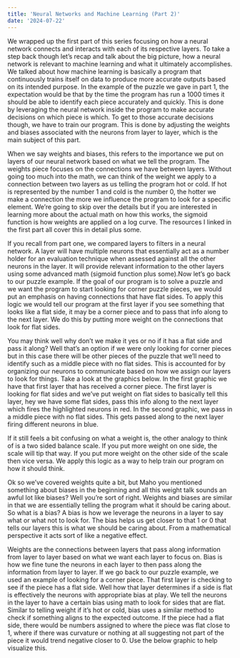 ```yaml
---
title: 'Neural Networks and Machine Learning (Part 2)'
date: '2024-07-22'
---
```


We wrapped up the first part of this series focusing on how a neural network connects and interacts with each of its respective layers. To take a step back though let’s recap and talk about the big picture, how a neural network is relevant to machine learning and what it ultimately accomplishes. We talked about how machine learning is basically a program that continuously trains itself on data to produce more accurate outputs based on its intended purpose. In the example of the puzzle we gave in part 1, the expectation would be that by the time the program has run a 1000 times it should be able to identify each piece accurately and quickly. This is done by leveraging the neural network inside the program to make accurate decisions on which piece is which. To get to those accurate decisions though, we have to train our program. This is done by adjusting the weights and biases associated with the neurons from layer to layer, which is the main subject of this part.  

When we say weights and biases, this refers to the importance we put on layers of our neural network based on what we tell the program. The weights piece focuses on the connections we have between layers. Without going too much into the math, we can think of the weight we apply to a connection between two layers as us telling the program hot or cold. If hot is represented by the number 1 and cold is the number 0, the hotter we make a connection the more we influence the program to look for a specific element. We’re going to skip over the details but if you are interested in learning more about the actual math on how this works, the sigmoid function is how weights are applied on a log curve. The resources I linked in the first part all cover this in detail plus some.

If you recall from part one, we compared layers to filters in a neural network. A layer will have multiple neurons that essentially act as a number holder for an evaluation technique when assessed against all the other neurons in the layer. It will provide relevant information to the other layers using some advanced math (sigmoid function plus some).Now let’s go back to our puzzle example. If the goal of our program is to solve a puzzle and we want the program to start looking for corner puzzle pieces, we would put an emphasis on having connections that have flat sides. To apply this logic we would tell our program at the first layer if you see something that looks like a flat side, it may be a corner piece and to pass that info along to the next layer. We do this by putting more weight on the connections that look for flat sides. 

You may think well why don’t we make it yes or no if it has a flat side and pass it along? Well that’s an option if we were only looking for corner pieces but in this case there will be other pieces of the puzzle that we’ll need to identify such as a middle piece with no flat sides. This is accounted for by organizing our neurons to communicate based on how we assign our layers to look for things. Take a look at the graphics below. In the first graphic we have that first layer that has received a corner piece. The first layer is looking for flat sides and we’ve put weight on flat sides to basically tell this layer, hey we have some flat sides, pass this info along to the next layer which fires the highlighted neurons in red. In the second graphic, we pass in a middle piece with no flat sides. This gets passed along to the next layer firing different neurons in blue. 

If it still feels a bit confusing on what a weight is, the other analogy to think of is a two sided balance scale. If you put more weight on one side, the scale will tip that way. If you put more weight on the other side of the scale then vice versa. We apply this logic as a way to help train our program on how it should think. 

Ok so we’ve covered weights quite a bit, but Maho you mentioned something about biases in the beginning and all this weight talk sounds an awful lot like biases? Well you’re sort of right. Weights and biases are similar in that we are essentially telling the program what it should be caring about. So what is a bias? A bias is how we leverage the neurons in a layer to say what or what not to look for. The bias helps us get closer to that 1 or 0 that tells our layers this is what we should be caring about. From a mathematical perspective it acts sort of like a negative effect. 

Weights are the connections between layers that pass along information from layer to layer based on what we want each layer to focus on. Bias is how we fine tune the neurons in each layer to then pass along the information from layer to layer. If we go back to our puzzle example, we used an example of looking for a corner piece. That first layer is checking to see if the piece has a flat side. Well how that layer determines if a side is flat is effectively the neurons with appropriate bias at play. We tell the neurons in the layer to have a certain bias using math to look for sides that are flat. Similar to telling weight if it’s hot or cold, bias uses a similar method to check if something aligns to the expected outcome. If the piece had a flat side, there would be numbers assigned to where the piece was flat close to 1, where if there was curvature or nothing at all suggesting not part of the piece it would trend negative closer to 0. Use the below graphic to help visualize this.  

